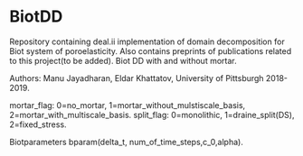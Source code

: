 # BiotDD
Repository containing deal.ii implementation of domain decomposition for Biot system of poroelasticity.
Also contains preprints of publications related to this project(to be added).
Biot DD with and without mortar.

Authors: Manu Jayadharan, Eldar Khattatov, University of Pittsburgh 2018-2019.

mortar_flag: 0=no_mortar, 1=mortar_without_mulstiscale_basis, 2=mortar_with_multiscale_basis.
split_flag: 0=monolithic, 1=draine_split(DS), 2=fixed_stress.

Biotparameters bparam(delta_t, num_of_time_steps,c_0,alpha).
